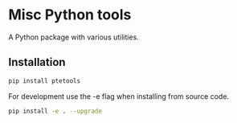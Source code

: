 # Misc Python tools

A Python package with various utilities.

## Installation

```bash
pip install ptetools
```

For development use the -e flag when installing from source code.

```bash
pip install -e . --upgrade
```
